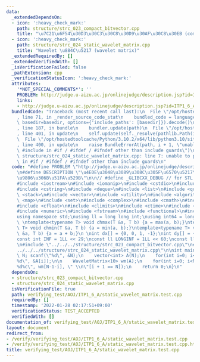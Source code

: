 ```yaml
---
data:
  _extendedDependsOn:
  - icon: ':heavy_check_mark:'
    path: structure/strc_023_compact_bitvector.cpp
    title: "\u7C21\u6F54\u30D3\u30C3\u30C8\u30D9\u30AF\u30C8\u30EB (compact bit vector)"
  - icon: ':heavy_check_mark:'
    path: structure/strc_024_static_wavelet_matrix.cpp
    title: "Wavelet \u884C\u5217 (wavelet matrix)"
  _extendedRequiredBy: []
  _extendedVerifiedWith: []
  _isVerificationFailed: false
  _pathExtension: cpp
  _verificationStatusIcon: ':heavy_check_mark:'
  attributes:
    '*NOT_SPECIAL_COMMENTS*': ''
    PROBLEM: http://judge.u-aizu.ac.jp/onlinejudge/description.jsp?id=ITP1_6_A&lang=ja
    links:
    - http://judge.u-aizu.ac.jp/onlinejudge/description.jsp?id=ITP1_6_A&lang=ja
  bundledCode: "Traceback (most recent call last):\n  File \"/opt/hostedtoolcache/Python/3.10.2/x64/lib/python3.10/site-packages/onlinejudge_verify/documentation/build.py\"\
    , line 71, in _render_source_code_stat\n    bundled_code = language.bundle(stat.path,\
    \ basedir=basedir, options={'include_paths': [basedir]}).decode()\n  File \"/opt/hostedtoolcache/Python/3.10.2/x64/lib/python3.10/site-packages/onlinejudge_verify/languages/cplusplus.py\"\
    , line 187, in bundle\n    bundler.update(path)\n  File \"/opt/hostedtoolcache/Python/3.10.2/x64/lib/python3.10/site-packages/onlinejudge_verify/languages/cplusplus_bundle.py\"\
    , line 401, in update\n    self.update(self._resolve(pathlib.Path(included), included_from=path))\n\
    \  File \"/opt/hostedtoolcache/Python/3.10.2/x64/lib/python3.10/site-packages/onlinejudge_verify/languages/cplusplus_bundle.py\"\
    , line 400, in update\n    raise BundleErrorAt(path, i + 1, \"unable to process\
    \ #include in #if / #ifdef / #ifndef other than include guards\")\nonlinejudge_verify.languages.cplusplus_bundle.BundleErrorAt:\
    \ structure/strc_024_static_wavelet_matrix.cpp: line 7: unable to process #include\
    \ in #if / #ifdef / #ifndef other than include guards\n"
  code: "#define PROBLEM \"http://judge.u-aizu.ac.jp/onlinejudge/description.jsp?id=ITP1_6_A&lang=ja\"\
    \n#define DESCRIPTION \"\u4E0E\u3048\u3089\u308C\u305F\u6570\u5217\u3092\u9006\
    \u9806\u306B\u51FA\u529B\"\n\n// #define _GLIBCXX_DEBUG // for STL debug (optional)\n\
    #include <iostream>\n#include <iomanip>\n#include <cstdio>\n#include <string>\n\
    #include <cstring>\n#include <deque>\n#include <list>\n#include <queue>\n#include\
    \ <stack>\n#include <vector>\n#include <utility>\n#include <algorithm>\n#include\
    \ <map>\n#include <set>\n#include <complex>\n#include <cmath>\n#include <limits>\n\
    #include <cfloat>\n#include <climits>\n#include <ctime>\n#include <cassert>\n\
    #include <numeric>\n#include <fstream>\n#include <functional>\n#include <bitset>\n\
    using namespace std;\nusing ll = long long int;\nusing int64 = long long int;\n\
    \ \ntemplate<typename T> void chmax(T &a, T b) {a = max(a, b);}\ntemplate<typename\
    \ T> void chmin(T &a, T b) {a = min(a, b);}\ntemplate<typename T> void chadd(T\
    \ &a, T b) {a = a + b;}\n \nint dx[] = {0, 0, 1, -1};\nint dy[] = {1, -1, 0, 0};\n\
    const int INF = 1LL << 29;\nconst ll LONGINF = 1LL << 60;\nconst ll MOD = 1000000007LL;\n\
    \n#include \"../../../structure/strc_023_compact_bitvector.cpp\"\n#include \"\
    ../../../structure/strc_024_static_wavelet_matrix.cpp\"\n\nint main() {\n    int\
    \ N; scanf(\"%d\", &N);\n    vector<int> A(N);\n    for(int i=0; i<N; i++) scanf(\"\
    %d\", &A[i]);\n\n    WaveletMatrix<10> wm(A);\n    for(int i=0; i<N; i++) printf(\"\
    %d%c\", wm[N-1-i], \" \\n\"[i + 1 == N]);\n    return 0;\n}\n"
  dependsOn:
  - structure/strc_023_compact_bitvector.cpp
  - structure/strc_024_static_wavelet_matrix.cpp
  isVerificationFile: true
  path: verifying_test/AOJ/ITP1_6_A/static_wavelet_matrix.test.cpp
  requiredBy: []
  timestamp: '2022-01-28 02:17:51+09:00'
  verificationStatus: TEST_ACCEPTED
  verifiedWith: []
documentation_of: verifying_test/AOJ/ITP1_6_A/static_wavelet_matrix.test.cpp
layout: document
redirect_from:
- /verify/verifying_test/AOJ/ITP1_6_A/static_wavelet_matrix.test.cpp
- /verify/verifying_test/AOJ/ITP1_6_A/static_wavelet_matrix.test.cpp.html
title: verifying_test/AOJ/ITP1_6_A/static_wavelet_matrix.test.cpp
---
```

